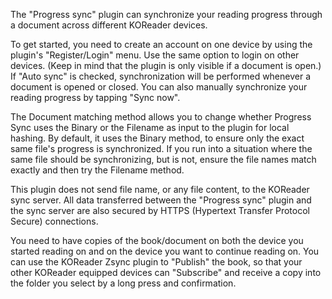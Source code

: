 The "Progress sync" plugin can synchronize your reading progress through a document across different KOReader devices. 

To get started, you need to create an account on one device by using the plugin's "Register/Login" menu. Use the same option to login on other devices. (Keep in mind that the plugin is only visible if a document is open.)  If "Auto sync" is checked, synchronization will be performed whenever a document is opened or closed. You can also manually synchronize your reading progress by tapping "Sync now".

The Document matching method allows you to change whether Progress Sync uses the Binary or the Filename as input to the plugin for local hashing. By default, it uses the Binary method, to ensure only the exact same file's progress is synchronized. If you run into a situation where the same file should be synchronizing, but is not, ensure the file names match exactly and then try the Filename method.

This plugin does not send file name, or any file content, to the KOReader sync server. All data transferred between the "Progress sync" plugin and the sync server are also secured by HTTPS (Hypertext Transfer Protocol Secure) connections.

You need to have copies of the book/document on both the device you started reading on and on the device you want to continue reading on. You can use the KOReader Zsync plugin to "Publish" the book, so that your other KOReader equipped devices can "Subscribe" and receive a copy into the folder you select by a long press and confirmation. 